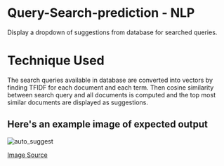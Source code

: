 # Query-Search-prediction - NLP
Display a dropdown of suggestions from database for searched queries.

# Technique Used
The search queries available in database are converted into vectors by finding TFIDF for each document and each term. Then cosine similarity between search query and all documents is computed and the top most similar documents are displayed as suggestions.

## Here's an example image of expected output
![auto_suggest](https://user-images.githubusercontent.com/77067492/125628322-3da7001d-5f83-40b7-b84f-8e2cf4011282.jpeg)

[Image Source](https://www.google.com/url?sa=i&url=https%3A%2F%2Fmedium.com%2Frelated-works-inc%2Fbootstrapping-autosuggest-c1ca3edaf1eb&psig=AOvVaw0djNL-g_CqU1lDgMTIgMum&ust=1626354829675000&source=images&cd=vfe&ved=2ahUKEwjb2b2A0uLxAhWZv2MGHbe7DvkQjRx6BAgAEAw)
